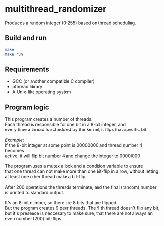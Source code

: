 # multithread_randomizer
Produces a random integer (0-255) based on thread scheduling.

## Build and run
```bash
make
make run
```
## Requirements

- GCC (or another compatible C compiler)
- pthread library
- A Unix-like operating system


## Program logic ###
This program creates a number of threads.<br>
Each thread is responsible for one bit in a 8-bit integer, and <br>
every time a thread is scheduled by the kernel, it flips that specific bit.<br>
<br>
_Example_:<br>
If the 8-bit integer at some point is 00000000 and thread number 4 becomes<br>
active, it will flip bit number 4 and change the integer to 00001000<br>
<br>
The program uses a mutex a lock and a condition variable to ensure<br>
that one thread can not make more than one bit-flip in a row, without letting<br>
at least one other thread make a bit-flip.<br>
<br>
After 200 operations the threads terminate, and the final (random) number<br>is printed to standard output.<br>
<br>
It's an 8-bit number, so there are 8 bits that are flipped.<br>
But the program creates 9 peer threads. The 9'th thread doesn't flip any bit,<br>
but it's presence is neccesary to make sure, that there are not always an<br>
even number (200) bit-flips.
